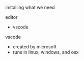installing what we need

editor
- vscode

vscode
- created by microsoft
- runs in linux, windows, and osx